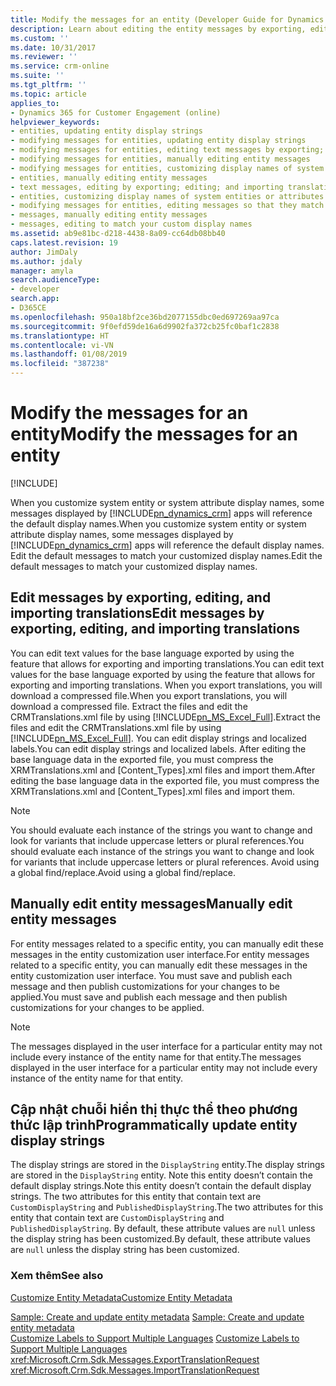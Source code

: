 ```yaml
---
title: Modify the messages for an entity (Developer Guide for Dynamics 365 for Customer Engagement apps) | MicrosoftDocs
description: Learn about editing the entity messages by exporting, editing, and importing translations.
ms.custom: ''
ms.date: 10/31/2017
ms.reviewer: ''
ms.service: crm-online
ms.suite: ''
ms.tgt_pltfrm: ''
ms.topic: article
applies_to:
- Dynamics 365 for Customer Engagement (online)
helpviewer_keywords:
- entities, updating entity display strings
- modifying messages for entities, updating entity display strings
- modifying messages for entities, editing text messages by exporting; editing; and importing translations
- modifying messages for entities, manually editing entity messages
- modifying messages for entities, customizing display names of system entities or attributes
- entities, manually editing entity messages
- text messages, editing by exporting; editing; and importing translations
- entities, customizing display names of system entities or attributes
- modifying messages for entities, editing messages so that they match your custom display names
- messages, manually editing entity messages
- messages, editing to match your custom display names
ms.assetid: ab9e81bc-d218-4438-8a09-cc64db08bb40
caps.latest.revision: 19
author: JimDaly
ms.author: jdaly
manager: amyla
search.audienceType:
- developer
search.app:
- D365CE
ms.openlocfilehash: 950a18bf2ce36bd2077155dbc0ed697269aa97ca
ms.sourcegitcommit: 9f0efd59de16a6d9902fa372cb25fc0baf1c2838
ms.translationtype: HT
ms.contentlocale: vi-VN
ms.lasthandoff: 01/08/2019
ms.locfileid: "387238"
---
```

# <a name="modify-the-messages-for-an-entity"></a><span data-ttu-id="54586-103">Modify the messages for an entity</span><span class="sxs-lookup"><span data-stu-id="54586-103">Modify the messages for an entity</span></span>

[!INCLUDE[](../includes/cc_applies_to_update_9_0_0.md)]

<span data-ttu-id="54586-104">When you customize system entity or system attribute display names, some messages displayed by [!INCLUDE[pn_dynamics_crm](../includes/pn-dynamics-crm.md)] apps will reference the default display names.</span><span class="sxs-lookup"><span data-stu-id="54586-104">When you customize system entity or system attribute display names, some messages displayed by [!INCLUDE[pn_dynamics_crm](../includes/pn-dynamics-crm.md)] apps will reference the default display names.</span></span> <span data-ttu-id="54586-105">Edit the default messages to match your customized display names.</span><span class="sxs-lookup"><span data-stu-id="54586-105">Edit the default messages to match your customized display names.</span></span>  
  
## <a name="edit-messages-by-exporting-editing-and-importing-translations"></a><span data-ttu-id="54586-106">Edit messages by exporting, editing, and importing translations</span><span class="sxs-lookup"><span data-stu-id="54586-106">Edit messages by exporting, editing, and importing translations</span></span>

 <span data-ttu-id="54586-107">You can edit text values for the base language exported by using the feature that allows for exporting and importing translations.</span><span class="sxs-lookup"><span data-stu-id="54586-107">You can edit text values for the base language exported by using the feature that allows for exporting and importing translations.</span></span> <span data-ttu-id="54586-108">When you export translations, you will download a compressed file.</span><span class="sxs-lookup"><span data-stu-id="54586-108">When you export translations, you will download a compressed file.</span></span> <span data-ttu-id="54586-109">Extract the files and edit the CRMTranslations.xml file by using [!INCLUDE[pn_MS_Excel_Full](../includes/pn-ms-excel-full.md)].</span><span class="sxs-lookup"><span data-stu-id="54586-109">Extract the files and edit the CRMTranslations.xml file by using [!INCLUDE[pn_MS_Excel_Full](../includes/pn-ms-excel-full.md)].</span></span> <span data-ttu-id="54586-110">You can edit display strings and localized labels.</span><span class="sxs-lookup"><span data-stu-id="54586-110">You can edit display strings and localized labels.</span></span> <span data-ttu-id="54586-111">After editing the base language data in the exported file, you must compress the XRMTranslations.xml and [Content_Types].xml files and import them.</span><span class="sxs-lookup"><span data-stu-id="54586-111">After editing the base language data in the exported file, you must compress the XRMTranslations.xml and [Content_Types].xml files and import them.</span></span>
  
> [!NOTE]
>  <span data-ttu-id="54586-112">You should evaluate each instance of the strings you want to change and look for variants that include uppercase letters or plural references.</span><span class="sxs-lookup"><span data-stu-id="54586-112">You should evaluate each instance of the strings you want to change and look for variants that include uppercase letters or plural references.</span></span> <span data-ttu-id="54586-113">Avoid using a global find/replace.</span><span class="sxs-lookup"><span data-stu-id="54586-113">Avoid using a global find/replace.</span></span>
  
## <a name="manually-edit-entity-messages"></a><span data-ttu-id="54586-114">Manually edit entity messages</span><span class="sxs-lookup"><span data-stu-id="54586-114">Manually edit entity messages</span></span>

 <span data-ttu-id="54586-115">For entity messages related to a specific entity, you can manually edit these messages in the entity customization user interface.</span><span class="sxs-lookup"><span data-stu-id="54586-115">For entity messages related to a specific entity, you can manually edit these messages in the entity customization user interface.</span></span> <span data-ttu-id="54586-116">You must save and publish each message and then publish customizations for your changes to be applied.</span><span class="sxs-lookup"><span data-stu-id="54586-116">You must save and publish each message and then publish customizations for your changes to be applied.</span></span>

> [!NOTE]
> <span data-ttu-id="54586-117">The messages displayed in the user interface for a particular entity may not include every instance of the entity name for that entity.</span><span class="sxs-lookup"><span data-stu-id="54586-117">The messages displayed in the user interface for a particular entity may not include every instance of the entity name for that entity.</span></span>  
  
 <!-- Remove the section below if Bug 700890 is not fixed -->

## <a name="programmatically-update-entity-display-strings"></a><span data-ttu-id="54586-118">Cập nhật chuỗi hiển thị thực thể theo phương thức lập trình</span><span class="sxs-lookup"><span data-stu-id="54586-118">Programmatically update entity display strings</span></span>

 <span data-ttu-id="54586-119">The display strings are stored in the `DisplayString` entity.</span><span class="sxs-lookup"><span data-stu-id="54586-119">The display strings are stored in the `DisplayString` entity.</span></span> <span data-ttu-id="54586-120">Note this entity doesn’t contain the default display strings.</span><span class="sxs-lookup"><span data-stu-id="54586-120">Note this entity doesn’t contain the default display strings.</span></span> <span data-ttu-id="54586-121">The two attributes for this entity that contain text are `CustomDisplayString` and `PublishedDisplayString`.</span><span class="sxs-lookup"><span data-stu-id="54586-121">The two attributes for this entity that contain text are `CustomDisplayString` and `PublishedDisplayString`.</span></span> <span data-ttu-id="54586-122">By default, these attribute values are `null` unless the display string has been customized.</span><span class="sxs-lookup"><span data-stu-id="54586-122">By default, these attribute values are `null` unless the display string has been customized.</span></span>  
  
### <a name="see-also"></a><span data-ttu-id="54586-123">Xem thêm</span><span class="sxs-lookup"><span data-stu-id="54586-123">See also</span></span>

 [<span data-ttu-id="54586-124">Customize Entity Metadata</span><span class="sxs-lookup"><span data-stu-id="54586-124">Customize Entity Metadata</span></span>](customize-entity-metadata.md)   
 <!--Bug 700890 created to expose this in web api 
 [DisplayString Entity](entities/displaystring.md)   
 -->
 <span data-ttu-id="54586-125">[Sample: Create and update entity metadata](org-service/sample-create-update-entity-metadata.md) </span><span class="sxs-lookup"><span data-stu-id="54586-125">[Sample: Create and update entity metadata](org-service/sample-create-update-entity-metadata.md) </span></span>  
 <span data-ttu-id="54586-126">[Customize Labels to Support Multiple Languages](customize-labels-support-multiple-languages.md) </span><span class="sxs-lookup"><span data-stu-id="54586-126">[Customize Labels to Support Multiple Languages](customize-labels-support-multiple-languages.md) </span></span>  
 <xref:Microsoft.Crm.Sdk.Messages.ExportTranslationRequest>   
 <xref:Microsoft.Crm.Sdk.Messages.ImportTranslationRequest>
